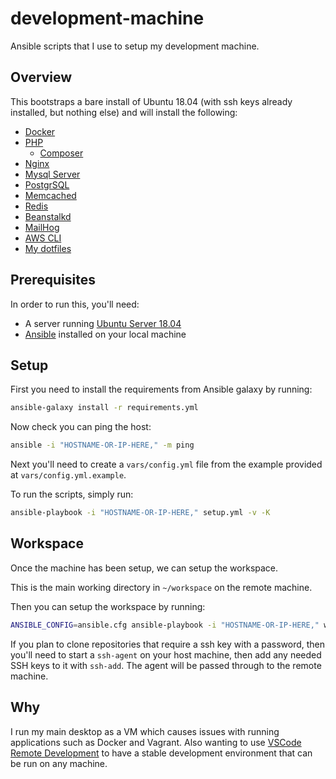 # development-machine

Ansible scripts that I use to setup my development machine.

## Overview

This bootstraps a bare install of Ubuntu 18.04 (with ssh keys already installed, but nothing else)
and will install the following:

-   [Docker](https://www.docker.com/)
-   [PHP](https://php.net/)
    -   [Composer](https://getcomposer.org/)
-   [Nginx](https://www.nginx.com/)
-   [Mysql Server](https://dev.mysql.com/)
-   [PostgrSQL](https://www.postgresql.org/)
-   [Memcached](https://memcached.org/)
-   [Redis](https://redis.io/)
-   [Beanstalkd](https://beanstalkd.github.io/)
-   [MailHog](https://github.com/mailhog/MailHog)
-   [AWS CLI](https://aws.amazon.com/cli/)
-   [My dotfiles](https://github.com/RyanTheAllmighty/dotfiles)

## Prerequisites

In order to run this, you'll need:

-   A server running [Ubuntu Server 18.04](https://www.ubuntu.com/download/server)
-   [Ansible](https://docs.ansible.com/ansible/latest/installation_guide/intro_installation.html)
    installed on your local machine

## Setup

First you need to install the requirements from Ansible galaxy by running:

```sh
ansible-galaxy install -r requirements.yml
```

Now check you can ping the host:

```sh
ansible -i "HOSTNAME-OR-IP-HERE," -m ping
```

Next you'll need to create a `vars/config.yml` file from the example provided at
`vars/config.yml.example`.

To run the scripts, simply run:

```sh
ansible-playbook -i "HOSTNAME-OR-IP-HERE," setup.yml -v -K
```

## Workspace

Once the machine has been setup, we can setup the workspace.

This is the main working directory in `~/workspace` on the remote machine.

Then you can setup the workspace by running:

```sh
ANSIBLE_CONFIG=ansible.cfg ansible-playbook -i "HOSTNAME-OR-IP-HERE," workspace.yml -v -K
```

If you plan to clone repositories that require a ssh key with a password, then you'll need to start
a `ssh-agent` on your host machine, then add any needed SSH keys to it with `ssh-add`. The agent
will be passed through to the remote machine.

## Why

I run my main desktop as a VM which causes issues with running applications such as Docker and
Vagrant. Also wanting to use
[VSCode Remote Development](https://code.visualstudio.com/docs/remote/ssh) to have a stable
development environment that can be run on any machine.
